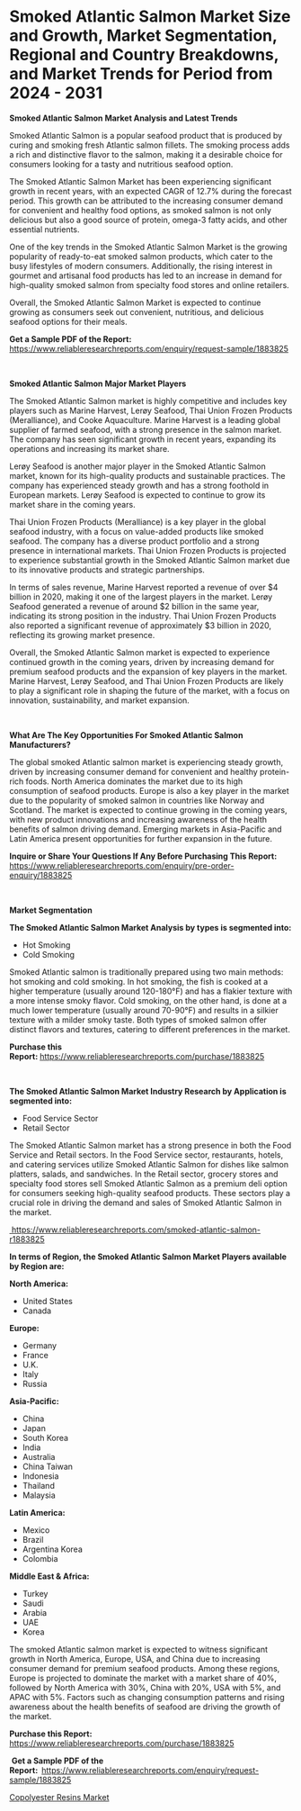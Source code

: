 <p><h1>Smoked Atlantic Salmon Market Size and Growth, Market Segmentation, Regional and Country Breakdowns, and Market Trends for Period from 2024 -  2031</h1></p><p><strong>Smoked Atlantic Salmon Market Analysis and Latest Trends</strong></p>
<p><p>Smoked Atlantic Salmon is a popular seafood product that is produced by curing and smoking fresh Atlantic salmon fillets. The smoking process adds a rich and distinctive flavor to the salmon, making it a desirable choice for consumers looking for a tasty and nutritious seafood option.</p><p>The Smoked Atlantic Salmon Market has been experiencing significant growth in recent years, with an expected CAGR of 12.7% during the forecast period. This growth can be attributed to the increasing consumer demand for convenient and healthy food options, as smoked salmon is not only delicious but also a good source of protein, omega-3 fatty acids, and other essential nutrients.</p><p>One of the key trends in the Smoked Atlantic Salmon Market is the growing popularity of ready-to-eat smoked salmon products, which cater to the busy lifestyles of modern consumers. Additionally, the rising interest in gourmet and artisanal food products has led to an increase in demand for high-quality smoked salmon from specialty food stores and online retailers.</p><p>Overall, the Smoked Atlantic Salmon Market is expected to continue growing as consumers seek out convenient, nutritious, and delicious seafood options for their meals.</p></p>
<p><strong>Get a Sample PDF of the Report:&nbsp;</strong> <a href="https://www.reliableresearchreports.com/enquiry/request-sample/1883825">https://www.reliableresearchreports.com/enquiry/request-sample/1883825</a></p>
<p>&nbsp;</p>
<p><strong>Smoked Atlantic Salmon Major Market Players</strong></p>
<p><p>The Smoked Atlantic Salmon market is highly competitive and includes key players such as Marine Harvest, Lerøy Seafood, Thai Union Frozen Products (Meralliance), and Cooke Aquaculture. Marine Harvest is a leading global supplier of farmed seafood, with a strong presence in the salmon market. The company has seen significant growth in recent years, expanding its operations and increasing its market share.</p><p>Lerøy Seafood is another major player in the Smoked Atlantic Salmon market, known for its high-quality products and sustainable practices. The company has experienced steady growth and has a strong foothold in European markets. Lerøy Seafood is expected to continue to grow its market share in the coming years.</p><p>Thai Union Frozen Products (Meralliance) is a key player in the global seafood industry, with a focus on value-added products like smoked seafood. The company has a diverse product portfolio and a strong presence in international markets. Thai Union Frozen Products is projected to experience substantial growth in the Smoked Atlantic Salmon market due to its innovative products and strategic partnerships.</p><p>In terms of sales revenue, Marine Harvest reported a revenue of over $4 billion in 2020, making it one of the largest players in the market. Lerøy Seafood generated a revenue of around $2 billion in the same year, indicating its strong position in the industry. Thai Union Frozen Products also reported a significant revenue of approximately $3 billion in 2020, reflecting its growing market presence.</p><p>Overall, the Smoked Atlantic Salmon market is expected to experience continued growth in the coming years, driven by increasing demand for premium seafood products and the expansion of key players in the market. Marine Harvest, Lerøy Seafood, and Thai Union Frozen Products are likely to play a significant role in shaping the future of the market, with a focus on innovation, sustainability, and market expansion.</p></p>
<p>&nbsp;</p>
<p><strong>What Are The Key Opportunities For Smoked Atlantic Salmon Manufacturers?</strong></p>
<p><p>The global smoked Atlantic salmon market is experiencing steady growth, driven by increasing consumer demand for convenient and healthy protein-rich foods. North America dominates the market due to its high consumption of seafood products. Europe is also a key player in the market due to the popularity of smoked salmon in countries like Norway and Scotland. The market is expected to continue growing in the coming years, with new product innovations and increasing awareness of the health benefits of salmon driving demand. Emerging markets in Asia-Pacific and Latin America present opportunities for further expansion in the future.</p></p>
<p><strong>Inquire or Share Your Questions If Any Before Purchasing This Report:</strong> <a href="https://www.reliableresearchreports.com/enquiry/pre-order-enquiry/1883825">https://www.reliableresearchreports.com/enquiry/pre-order-enquiry/1883825</a></p>
<p>&nbsp;</p>
<p><strong>Market Segmentation</strong></p>
<p><strong>The Smoked Atlantic Salmon Market Analysis by types is segmented into:</strong></p>
<p><ul><li>Hot Smoking</li><li>Cold Smoking</li></ul></p>
<p><p>Smoked Atlantic salmon is traditionally prepared using two main methods: hot smoking and cold smoking. In hot smoking, the fish is cooked at a higher temperature (usually around 120-180°F) and has a flakier texture with a more intense smoky flavor. Cold smoking, on the other hand, is done at a much lower temperature (usually around 70-90°F) and results in a silkier texture with a milder smoky taste. Both types of smoked salmon offer distinct flavors and textures, catering to different preferences in the market.</p></p>
<p><strong>Purchase this Report:&nbsp;</strong><a href="https://www.reliableresearchreports.com/purchase/1883825">https://www.reliableresearchreports.com/purchase/1883825</a></p>
<p>&nbsp;</p>
<p><strong>The Smoked Atlantic Salmon Market Industry Research by Application is segmented into:</strong></p>
<p><ul><li>Food Service Sector</li><li>Retail Sector</li></ul></p>
<p><p>The Smoked Atlantic Salmon market has a strong presence in both the Food Service and Retail sectors. In the Food Service sector, restaurants, hotels, and catering services utilize Smoked Atlantic Salmon for dishes like salmon platters, salads, and sandwiches. In the Retail sector, grocery stores and specialty food stores sell Smoked Atlantic Salmon as a premium deli option for consumers seeking high-quality seafood products. These sectors play a crucial role in driving the demand and sales of Smoked Atlantic Salmon in the market.</p></p>
<p><a href="https://www.reliableresearchreports.com/smoked-atlantic-salmon-r1883825">&nbsp;https://www.reliableresearchreports.com/smoked-atlantic-salmon-r1883825</a></p>
<p><strong>In terms of Region, the Smoked Atlantic Salmon Market Players available by Region are:</strong></p>
<p>
    <p> <strong> North America: </strong>
        <ul>
            <li>United States</li>
            <li>Canada</li>
        </ul>
        </p> 
    <p> <strong> Europe: </strong>
        <ul>
            <li>Germany</li>
            <li>France</li>
            <li>U.K.</li>
            <li>Italy</li>
            <li>Russia</li>
        </ul>
        </p> 
    <p> <strong> Asia-Pacific: </strong>
        <ul>
            <li>China</li>
            <li>Japan</li>
            <li>South Korea</li>
            <li>India</li>
            <li>Australia</li>
            <li>China Taiwan</li>
            <li>Indonesia</li>
            <li>Thailand</li>
            <li>Malaysia</li>
        </ul>
        </p> 
    <p> <strong> Latin America: </strong>
        <ul>
            <li>Mexico</li>
            <li>Brazil</li>
            <li>Argentina Korea</li>
            <li>Colombia</li>
        </ul>
        </p> 
    <p> <strong> Middle East & Africa: </strong>
        <ul>
            <li>Turkey</li>
            <li>Saudi</li>
            <li>Arabia</li>
            <li>UAE</li>
            <li>Korea</li>
        </ul>
    </p>
    </p>
<p><p>The smoked Atlantic salmon market is expected to witness significant growth in North America, Europe, USA, and China due to increasing consumer demand for premium seafood products. Among these regions, Europe is projected to dominate the market with a market share of 40%, followed by North America with 30%, China with 20%, USA with 5%, and APAC with 5%. Factors such as changing consumption patterns and rising awareness about the health benefits of seafood are driving the growth of the market.</p></p>
<p><strong>Purchase this Report: </strong><a href="https://www.reliableresearchreports.com/purchase/1883825">https://www.reliableresearchreports.com/purchase/1883825</a></p>
<p>&nbsp;<strong>Get a Sample PDF of the Report:&nbsp;&nbsp;</strong><a href="https://www.reliableresearchreports.com/enquiry/request-sample/1883825">https://www.reliableresearchreports.com/enquiry/request-sample/1883825</a></p>
<p><strong></strong></p>
<p><p><a href="https://extreme-scabiosa-c81.notion.site/Copolyester-Resins-Market-Size-Growth-Outlook-from-2024-to-2031-projecting-at-Market-s-Trends-Anal-4343c114492942fbb3cc5687e62203c2">Copolyester Resins Market</a></p></p>